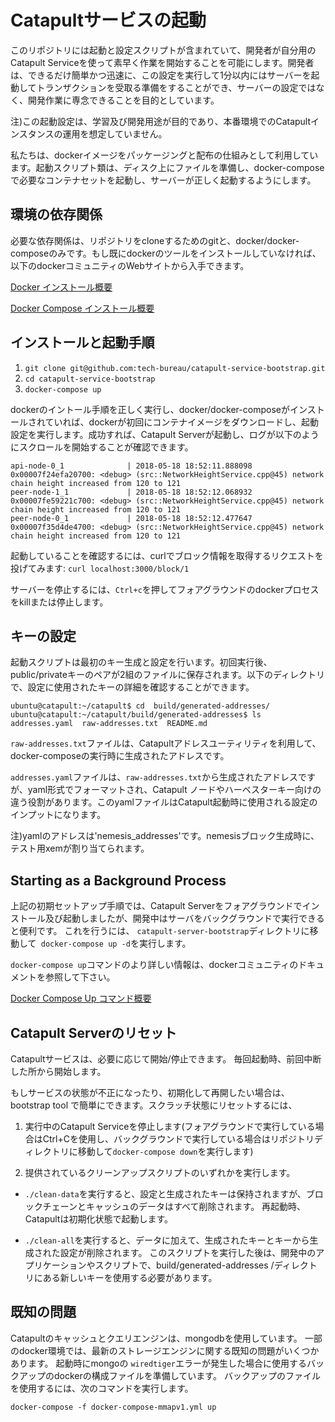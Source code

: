 # Catapultサービスの起動

このリポジトリには起動と設定スクリプトが含まれていて、開発者が自分用のCatapult Serviceを使って素早く作業を開始することを可能にします。開発者は、できるだけ簡単かつ迅速に、この設定を実行して1分以内にはサーバーを起動してトランザクションを受取る準備をすることができ、サーバーの設定ではなく、開発作業に専念できることを目的としています。

注)この起動設定は、学習及び開発用途が目的であり、本番環境でのCatapultインスタンスの運用を想定していません。

私たちは、dockerイメージをパッケージングと配布の仕組みとして利用しています。起動スクリプト類は、ディスク上にファイルを準備し、docker-composeで必要なコンテナセットを起動し、サーバーが正しく起動するようにします。

## 環境の依存関係

必要な依存関係は、リポジトリをcloneするためのgitと、docker/docker-composeのみです。もし既にdockerのツールをインストールしていなければ、以下のdockerコミュニティのWebサイトから入手できます。

[Docker インストール概要](https://docs.docker.com/install/#server)

[Docker Compose インストール概要](https://docs.docker.com/compose/install/#install-compose)

## インストールと起動手順

1. `git clone git@github.com:tech-bureau/catapult-service-bootstrap.git`
2. `cd catapult-service-bootstrap`
3. `docker-compose up`

dockerのイントール手順を正しく実行し、docker/docker-composeがインストールされていれば、dockerが初回にコンテナイメージをダウンロードし、起動設定を実行します。成功すれば、Catapult Serverが起動し、ログが以下のようにスクロールを開始することが確認できます。

```
api-node-0_1              | 2018-05-18 18:52:11.888098 0x00007f24efa20700: <debug> (src::NetworkHeightService.cpp@45) network chain height increased from 120 to 121
peer-node-1_1             | 2018-05-18 18:52:12.068932 0x00007fe59221c700: <debug> (src::NetworkHeightService.cpp@45) network chain height increased from 120 to 121
peer-node-0_1             | 2018-05-18 18:52:12.477647 0x00007f35d4de4700: <debug> (src::NetworkHeightService.cpp@45) network chain height increased from 120 to 121
```

起動していることを確認するには、curlでブロック情報を取得するリクエストを投げてみます: `curl localhost:3000/block/1`

サーバーを停止するには、`Ctrl+c`を押してフォアグラウンドのdockerプロセスをkillまたは停止します。

## キーの設定

起動スクリプトは最初のキー生成と設定を行います。初回実行後、public/privateキーのペアが2組のファイルに保存されます。以下のディレクトリで、設定に使用されたキーの詳細を確認することができます。

```
ubuntu@catapult:~/catapult$ cd  build/generated-addresses/
ubuntu@catapult:~/catapult/build/generated-addresses$ ls
addresses.yaml  raw-addresses.txt  README.md
```

`raw-addresses.txt`ファイルは、Catapultアドレスユーティリティを利用して、docker-composeの実行時に生成されたアドレスです。

`addresses.yaml`ファイルは、`raw-addresses.txt`から生成されたアドレスですが、yaml形式でフォーマットされ、Catapult ノードやハーベスターキー向けの違う役割があります。このyamlファイルはCatapult起動時に使用される設定のインプットになります。

注)yamlのアドレスは'nemesis_addresses'です。nemesisブロック生成時に、テスト用xemが割り当てられます。

## Starting as a Background Process

上記の初期セットアップ手順では、Catapult Serverをフォアグラウンドでインストール及び起動しましたが、開発中はサーバをバックグラウンドで実行できると便利です。 これを行うには、 `catapult-server-bootstrap`ディレクトリに移動して` docker-compose up -d`を実行します。

`docker-compose up`コマンドのより詳しい情報は、dockerコミュニティのドキュメントを参照して下さい。

[Docker Compose Up コマンド概要](https://docs.docker.com/compose/reference/up/)

## Catapult Serverのリセット

Catapultサービスは、必要に応じて開始/停止できます。 毎回起動時、前回中断した所から開始します。

もしサービスの状態が不正になったり、初期化して再開したい場合は、bootstrap tool で簡単にできます。スクラッチ状態にリセットするには、

1. 実行中のCatapult Serviceを停止します(フォアグラウンドで実行している場合はCtrl+Cを使用し、バックグラウンドで実行している場合はリポジトリディレクトリに移動して`docker-compose down`を実行します)

2. 提供されているクリーンアップスクリプトのいずれかを実行します。

- `./clean-data`を実行すると、設定と生成されたキーは保持されますが、ブロックチェーンとキャッシュのデータはすべて削除されます。 再起動時、Catapultは初期化状態で起動します。

- `./clean-all`を実行すると、データに加えて、生成されたキーとキーから生成された設定が削除されます。 このスクリプトを実行した後は、開発中のアプリケーションやスクリプトで、build/generated-addresses /ディレクトリにある新しいキーを使用する必要があります。

## 既知の問題

Catapultのキャッシュとクエリエンジンは、mongodbを使用しています。 一部のdocker環境では、最新のストレージエンジンに関する既知の問題がいくつかあります。 起動時にmongoの `wiredtiger`エラーが発生した場合に使用するバックアップのdockerの構成ファイルを準備しています。 バックアップのファイルを使用するには、次のコマンドを実行します。

`docker-compose -f docker-compose-mmapv1.yml up`
